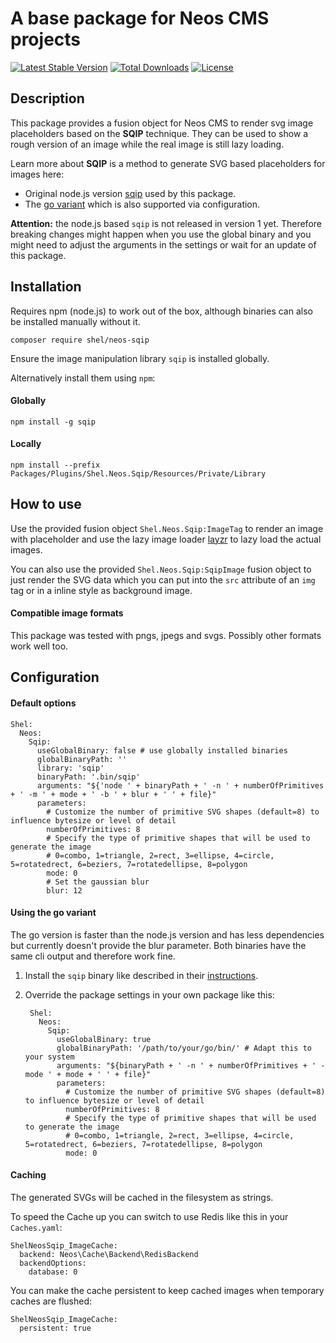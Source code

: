 # A base package for Neos CMS projects

[![Latest Stable Version](https://poser.pugx.org/shel/neos-sqip/v/stable)](https://packagist.org/packages/shel/neos-sqip)
[![Total Downloads](https://poser.pugx.org/shel/neos-sqip/downloads)](https://packagist.org/packages/shel/neos-sqip)
[![License](https://poser.pugx.org/shel/neos-sqip/license)](https://packagist.org/packages/shel/neos-sqip)

Description
-----------

This package provides a fusion object for Neos CMS to render svg image placeholders based on the **SQIP** technique.
They can be used to show a rough version of an image while the real image is still lazy loading.

Learn more about **SQIP** is a method to generate SVG based placeholders for images here:
* Original node.js version [sqip](https://github.com/technopagan/sqip) used by this package. 
* The [go variant](https://github.com/denisbrodbeck/sqip) which is also supported via configuration.

**Attention:** the node.js based `sqip` is not released in version 1 yet. 
Therefore breaking changes might happen when you use the global binary and you might need to adjust
the arguments in the settings or wait for an update of this package.

Installation
------------

Requires npm (node.js) to work out of the box, although binaries can also be installed manually without it.

    composer require shel/neos-sqip

Ensure the image manipulation library `sqip` is installed globally. 

Alternatively install them using `npm`:

#### Globally

    npm install -g sqip

#### Locally

    npm install --prefix Packages/Plugins/Shel.Neos.Sqip/Resources/Private/Library
    
How to use
----------

Use the provided fusion object `Shel.Neos.Sqip:ImageTag` to render an image with placeholder and use
the lazy image loader [layzr](https://github.com/callmecavs/layzr.js) to lazy load the actual images.

You can also use the provided `Shel.Neos.Sqip:SqipImage` fusion object to just render the SVG data which you can
put into the `src` attribute of an `img` tag or in a inline style as background image.

#### Compatible image formats

This package was tested with pngs, jpegs and svgs.
Possibly other formats work well too.
    
Configuration
-------------

#### Default options

    Shel:
      Neos:
        Sqip:
          useGlobalBinary: false # use globally installed binaries
          globalBinaryPath: ''
          library: 'sqip'
          binaryPath: '.bin/sqip'
          arguments: "${'node ' + binaryPath + ' -n ' + numberOfPrimitives + ' -m ' + mode + ' -b ' + blur + ' ' + file}"
          parameters:
            # Customize the number of primitive SVG shapes (default=8) to influence bytesize or level of detail
            numberOfPrimitives: 8
            # Specify the type of primitive shapes that will be used to generate the image
            # 0=combo, 1=triangle, 2=rect, 3=ellipse, 4=circle, 5=rotatedrect, 6=beziers, 7=rotatedellipse, 8=polygon
            mode: 0
            # Set the gaussian blur
            blur: 12
    
#### Using the go variant

The go version is faster than the node.js version and has less dependencies but currently doesn't provide the blur parameter.
Both binaries have the same cli output and therefore work fine.

1. Install the `sqip` binary like described in their [instructions](https://github.com/denisbrodbeck/sqip).
2. Override the package settings in your own package like this:

        Shel:
          Neos:
            Sqip:
              useGlobalBinary: true
              globalBinaryPath: '/path/to/your/go/bin/' # Adapt this to your system
              arguments: "${binaryPath + ' -n ' + numberOfPrimitives + ' -mode ' + mode + ' ' + file}"
              parameters:
                # Customize the number of primitive SVG shapes (default=8) to influence bytesize or level of detail
                numberOfPrimitives: 8
                # Specify the type of primitive shapes that will be used to generate the image
                # 0=combo, 1=triangle, 2=rect, 3=ellipse, 4=circle, 5=rotatedrect, 6=beziers, 7=rotatedellipse, 8=polygon
                mode: 0

#### Caching

The generated SVGs will be cached in the filesystem as strings. 

To speed the Cache up you can switch to use Redis like this in your `Caches.yaml`:

    ShelNeosSqip_ImageCache:
      backend: Neos\Cache\Backend\RedisBackend
      backendOptions:
        database: 0

You can make the cache persistent to keep cached images when temporary caches are flushed:

    ShelNeosSqip_ImageCache:
      persistent: true
